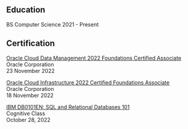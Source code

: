 ## Education
BS Computer Science
2021 - Present

## Certification
[Oracle Cloud Data Management 2022 Foundations Certified Associate](https://catalog-education.oracle.com/pls/certview/sharebadge?id=0920037B300FACC9109DE63CAFA114605AD715E672C05150B50B31D165AA9867)  
Oracle Corporation  
23 November 2022  

[Oracle Cloud Infrastructure 2022 Certified Foundations Associate](https://catalog-education.oracle.com/pls/certview/sharebadge?id=A7D8E4A012EC6FAC16D4C2700C4238A7B6131F9D1C6F1519B3C59D9CC4CC35ED)  
Oracle Corporation  
18 November 2022  

[IBM DB0101EN: SQL and Relational Databases 101](https://courses.cognitiveclass.ai/certificates/5ae19970cdca40cca9e1d60bf612c2a5)  
Cognitive Class  
October 28, 2022  


